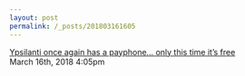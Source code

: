 ```yaml
---
layout: post
permalink: /_posts/201803161605
---
```


<a href=" http://markmaynard.com/2018/03/ypsilanti-once-again-has-a-payphone-only-this-time-its-free/">
Ypsilanti once again has a payphone&hellip; only this time it&rsquo;s free                    </a>

<div id="footer">
<span id="timestamp"> March 16th, 2018 4:05pm </span>
</div>
